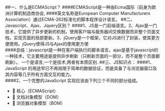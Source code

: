 ##一、什么是ECMAScript？
####ECMAScript是一种由Ecma国际（前身为欧洲计算机制造商协会,
####英文名称是European Computer Manufacturers Association）通过ECMA-262标准化的脚本程序设计语言。
##二、Javascript、Ajax、Jquery区别？
####1、JS是一门前端语言。2、Ajax是一门技术，它提供了异步更新的机制，使用客户端与服务器间交换数据而非整个页面文档，实现页面的局部更新。3、jQuery是一个框架，它对JS进行了封装，使其更方便使用。jQuery使得JS与Ajax的使用更方便<br/>
####总结：javascript是一种在客户端执行的脚本语言。ajax是基于javascript的一种技术，它主要用途是提供异步刷新（只刷新页面的一部分，而不是整个页面都刷新）。
一个是语言,一个是技术,两者有本质区别.
##三、JS知识点：
####1、JavaScript 的用途早已不再局限于简单的数据验证，而是具备了与浏览器窗口及其内容等几乎所有方面交互的能力。<br/>
####2、一个完整的JavaScript 实现应该由下列三个不同的部分组成。
   -  核心（ECMAScript）
   -  文档对象模型（DOM）
   -  浏览器对象模型（BOM）
